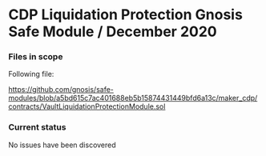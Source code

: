 # CDP Liquidation Protection Gnosis Safe Module / December 2020

### Files in scope

Following file:

<https://github.com/gnosis/safe-modules/blob/a5bd615c7ac401688eb5b15874431449bfd6a13c/maker_cdp/contracts/VaultLiquidationProtectionModule.sol>

### Current status

No issues have been discovered